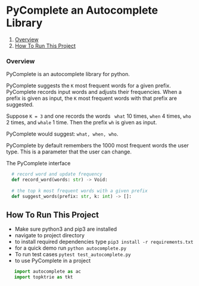# PyComplete an Autocomplete Library 

1. [Overview](#overview)
2. [How To Run This Project](#how-to-run-this-project)

### Overview 

PyComplete is an autocomplete library for python.

PyComplete suggests the  ```K``` most frequent words for a given prefix. PyComplete records  input words and adjusts their frequencies. When a prefix is given as input, the ```K``` most frequent words with that prefix are suggested. 

Suppose ```K = 3``` and one  records the words ``` what``` 10 times, ```when``` 4 times, ```who``` 2 times, and ```whale``` 1 time. Then the prefix ```wh``` is given as input. 

PyComplete would suggest: ````what, when, who````. 

PyComplete by default remembers the 1000 most frequent words the user type. This is a parameter that the user can change. 

The PyComplete interface 

```python 
  # record word and update frequency 
  def record_word(words: str) -> Void:
  
  # the top k most frequent words with a given prefix
  def suggest_words(prefix: str, k: int) -> []:
```

## How To Run This Project

 - Make sure python3 and pip3 are installed 
 - navigate to project directory 
 - to install required dependencies type
 ``` pip3 install -r requirements.txt ```
 - for a quick demo run 
 ```python autocomplete.py```
 - To run test cases 
 ```pytest test_autocomplete.py ```
 - to use PyComplete in a project
 
```python
   import autocomplete as ac 
   import topktrie as tkt
```
 







